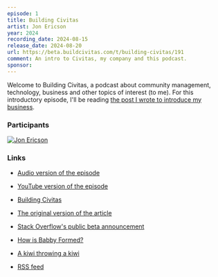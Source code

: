```yaml
---
episode: 1
title: Building Civitas
artist: Jon Ericson
year: 2024
recording_date: 2024-08-15
release_date: 2024-08-20
url: https://beta.buildcivitas.com/t/building-civitas/191
comment: An intro to Civitas, my company and this podcast.
sponsor:
---
```


Welcome to Building Civitas, a podcast about community management, technology, business and other topics of interest (to me). For this introductory episode, I'll be reading [the post I wrote to introduce my business](https://beta.buildcivitas.com/t/building-civitas/191).



### Participants

[![Jon Ericson](https://buildcivitas.com/assets/images/Jon_Ericson.jpeg)](https://buildcivitas.com/)

### Links

* [Audio version of the episode](https://dts.podtrac.com/redirect.mp3/buildcivitas.com/civitas-podcast/episodes/building_civitas.mp3)
* [YouTube version of the episode](https://www.youtube.com/watch?v=86q6cUxKBE0)
* [Building Civitas](https://beta.buildcivitas.com/t/building-civitas/191)
* [The original version of the article](https://buildcivitas.com/building-civitas/)
* [Stack Overflow's public beta announcement](https://stackoverflow.blog/2008/09/15/then-a-miracle-occurs-public-beta/)
* [How is Babby Formed?](https://knowyourmeme.com/memes/how-is-babby-formed)
* [A kiwi throwing a kiwi](https://beta.buildcivitas.com/errorpages/custom_50x.html)

* [RSS feed](https://buildcivitas.com/civitas-podcast/index.rss)

